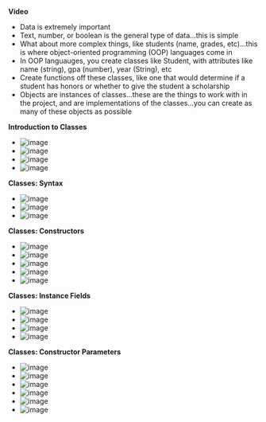 **Video**
- Data is extremely important
- Text, number, or boolean is the general type of data...this is simple
- What about more complex things, like students (name, grades, etc)...this is where object-oriented programming (OOP) languages come in
- In OOP languauges, you create classes like Student, with attributes like name (string), gpa (number), year (String), etc
- Create functions off these classes, like one that would determine if a student has honors or whether to give the student a scholarship
- Objects are instances of classes...these are the things to work with in the project, and are implementations of the classes...you can create as many of these objects as possible

**Introduction to Classes**
- ![image](https://github.com/user-attachments/assets/9f53d34a-ffc8-46bf-b902-282fb3f2922a)
- ![image](https://github.com/user-attachments/assets/7f51fa41-6ca8-462a-9fb7-c14fdd667a9f)
- ![image](https://github.com/user-attachments/assets/056906c2-a053-4ea2-be75-f7c2a71dec8e)
- ![image](https://github.com/user-attachments/assets/dc27dfb3-5ca5-418c-8e76-8a93a70d8b49)

**Classes: Syntax**
- ![image](https://github.com/user-attachments/assets/1485431a-1127-4dee-b1c4-b4eb068ed490)
- ![image](https://github.com/user-attachments/assets/15c2819a-b43a-4fca-ba2d-ec1f7c268a9b)
- ![image](https://github.com/user-attachments/assets/4cbdb17e-5948-4d37-85c3-37df4266404a)

**Classes: Constructors**
- ![image](https://github.com/user-attachments/assets/945b38af-bb77-43e3-af71-638455161674)
- ![image](https://github.com/user-attachments/assets/043794b5-4a31-42d9-b971-11bc93066c77)
- ![image](https://github.com/user-attachments/assets/d4e0e131-7e71-4a64-8681-2f8875594d36)
- ![image](https://github.com/user-attachments/assets/5f37e023-1809-4189-a330-bf0f71e06eaa)
- ![image](https://github.com/user-attachments/assets/0e56a5ee-7d98-47ed-ac12-0b64275073d3)

**Classes: Instance Fields**
- ![image](https://github.com/user-attachments/assets/b8ac4f0f-58d6-4bcd-a573-6647e1136798)
- ![image](https://github.com/user-attachments/assets/662aa437-f7c1-4123-af92-d957695f464e)
- ![image](https://github.com/user-attachments/assets/496b2640-70b4-409f-be87-6a251340cd5f)
- ![image](https://github.com/user-attachments/assets/85e92938-5fd1-463f-9e1e-3976e5815694)

**Classes: Constructor Parameters**
- ![image](https://github.com/user-attachments/assets/50794fae-fe7a-4351-8fa6-e29c80d16a77)
- ![image](https://github.com/user-attachments/assets/e973e9f7-128b-457b-abef-b800b6e25948)
- ![image](https://github.com/user-attachments/assets/45ec880d-14e9-4d61-9af6-6fdd6402108e)
- ![image](https://github.com/user-attachments/assets/0c829e84-3699-4f03-908b-18f4cd16d047)
- ![image](https://github.com/user-attachments/assets/8e3c3538-04c2-4e46-ba77-1e4d9989807a)
- ![image](https://github.com/user-attachments/assets/cfa653e3-0e4c-4f94-bfa0-0e25c409b2a6)



